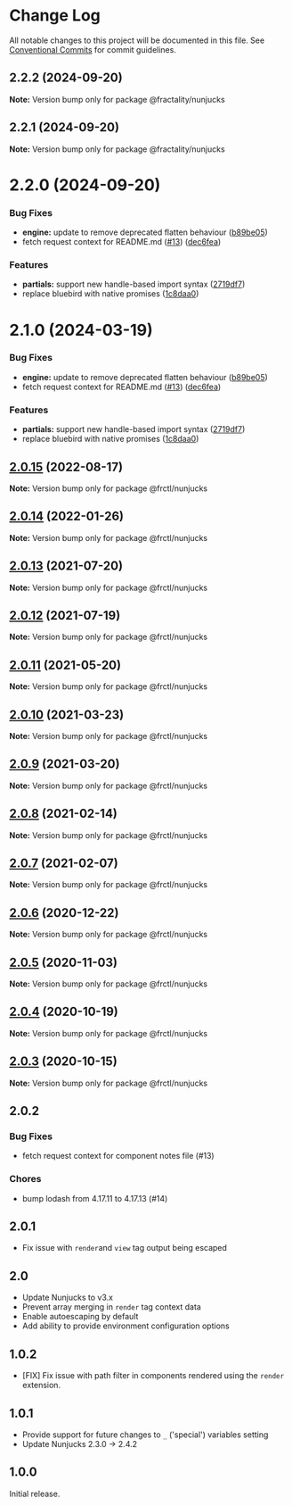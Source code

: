 # Change Log

All notable changes to this project will be documented in this file.
See [Conventional Commits](https://conventionalcommits.org) for commit guidelines.

## 2.2.2 (2024-09-20)

**Note:** Version bump only for package @fractality/nunjucks

## 2.2.1 (2024-09-20)

**Note:** Version bump only for package @fractality/nunjucks

# 2.2.0 (2024-09-20)

### Bug Fixes

-   **engine:** update to remove deprecated flatten behaviour ([b89be05](https://github.com/frctl/fractal/commit/b89be05f091c9eb61b14c510b91eb3c548b849cd))
-   fetch request context for README.md ([#13](https://github.com/frctl/fractal/issues/13)) ([dec6fea](https://github.com/frctl/fractal/commit/dec6feae727801f5a61291cd8cd1e167b37bee18))

### Features

-   **partials:** support new handle-based import syntax ([2719df7](https://github.com/frctl/fractal/commit/2719df71a1e385b21a5c8d0cfb5be173e68269ad))
-   replace bluebird with native promises ([1c8daa0](https://github.com/frctl/fractal/commit/1c8daa09a70962211ce550eff9a930ee3d9a9323))

# 2.1.0 (2024-03-19)

### Bug Fixes

-   **engine:** update to remove deprecated flatten behaviour ([b89be05](https://github.com/frctl/fractal/commit/b89be05f091c9eb61b14c510b91eb3c548b849cd))
-   fetch request context for README.md ([#13](https://github.com/frctl/fractal/issues/13)) ([dec6fea](https://github.com/frctl/fractal/commit/dec6feae727801f5a61291cd8cd1e167b37bee18))

### Features

-   **partials:** support new handle-based import syntax ([2719df7](https://github.com/frctl/fractal/commit/2719df71a1e385b21a5c8d0cfb5be173e68269ad))
-   replace bluebird with native promises ([1c8daa0](https://github.com/frctl/fractal/commit/1c8daa09a70962211ce550eff9a930ee3d9a9323))

## [2.0.15](https://github.com/frctl/fractal/compare/@frctl/nunjucks@2.0.14...@frctl/nunjucks@2.0.15) (2022-08-17)

**Note:** Version bump only for package @frctl/nunjucks

## [2.0.14](https://github.com/frctl/fractal/compare/@frctl/nunjucks@2.0.13...@frctl/nunjucks@2.0.14) (2022-01-26)

**Note:** Version bump only for package @frctl/nunjucks

## [2.0.13](https://github.com/frctl/fractal/compare/@frctl/nunjucks@2.0.12...@frctl/nunjucks@2.0.13) (2021-07-20)

**Note:** Version bump only for package @frctl/nunjucks

## [2.0.12](https://github.com/frctl/fractal/compare/@frctl/nunjucks@2.0.11...@frctl/nunjucks@2.0.12) (2021-07-19)

**Note:** Version bump only for package @frctl/nunjucks

## [2.0.11](https://github.com/frctl/fractal/compare/@frctl/nunjucks@2.0.10...@frctl/nunjucks@2.0.11) (2021-05-20)

**Note:** Version bump only for package @frctl/nunjucks

## [2.0.10](https://github.com/frctl/fractal/compare/@frctl/nunjucks@2.0.9...@frctl/nunjucks@2.0.10) (2021-03-23)

**Note:** Version bump only for package @frctl/nunjucks

## [2.0.9](https://github.com/frctl/fractal/compare/@frctl/nunjucks@2.0.8...@frctl/nunjucks@2.0.9) (2021-03-20)

**Note:** Version bump only for package @frctl/nunjucks

## [2.0.8](https://github.com/frctl/fractal/compare/@frctl/nunjucks@2.0.7...@frctl/nunjucks@2.0.8) (2021-02-14)

**Note:** Version bump only for package @frctl/nunjucks

## [2.0.7](https://github.com/frctl/fractal/compare/@frctl/nunjucks@2.0.6...@frctl/nunjucks@2.0.7) (2021-02-07)

**Note:** Version bump only for package @frctl/nunjucks

## [2.0.6](https://github.com/frctl/fractal/compare/@frctl/nunjucks@2.0.5...@frctl/nunjucks@2.0.6) (2020-12-22)

**Note:** Version bump only for package @frctl/nunjucks

## [2.0.5](https://github.com/frctl/fractal/compare/@frctl/nunjucks@2.0.4...@frctl/nunjucks@2.0.5) (2020-11-03)

**Note:** Version bump only for package @frctl/nunjucks

## [2.0.4](https://github.com/frctl/fractal/compare/@frctl/nunjucks@2.0.3...@frctl/nunjucks@2.0.4) (2020-10-19)

**Note:** Version bump only for package @frctl/nunjucks

## [2.0.3](https://github.com/frctl/fractal/compare/@frctl/nunjucks@2.0.2...@frctl/nunjucks@2.0.3) (2020-10-15)

**Note:** Version bump only for package @frctl/nunjucks

## 2.0.2

### Bug Fixes

-   fetch request context for component notes file (#13)

### Chores

-   bump lodash from 4.17.11 to 4.17.13 (#14)

## 2.0.1

-   Fix issue with `render`and `view` tag output being escaped

## 2.0

-   Update Nunjucks to v3.x
-   Prevent array merging in `render` tag context data
-   Enable autoescaping by default
-   Add ability to provide environment configuration options

## 1.0.2

-   [FIX] Fix issue with path filter in components rendered using the `render` extension.

## 1.0.1

-   Provide support for future changes to `_` ('special') variables setting
-   Update Nunjucks 2.3.0 -> 2.4.2

## 1.0.0

Initial release.
